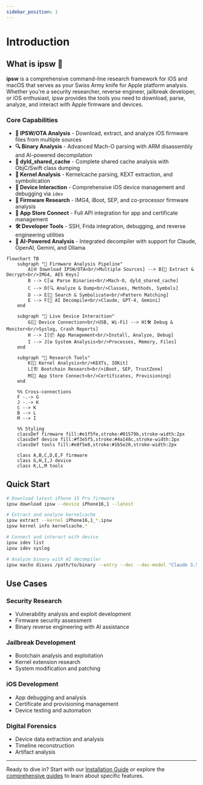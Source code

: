 ```yaml
---
sidebar_position: 1
---
```


# Introduction

## What is ipsw 🤔

**ipsw** is a comprehensive command-line research framework for iOS and macOS that serves as your Swiss Army knife for Apple platform analysis. Whether you're a security researcher, reverse engineer, jailbreak developer, or iOS enthusiast, ipsw provides the tools you need to download, parse, analyze, and interact with Apple firmware and devices.

### Core Capabilities

- **📱 IPSW/OTA Analysis** - Download, extract, and analyze iOS firmware files from multiple sources
- **🔍 Binary Analysis** - Advanced Mach-O parsing with ARM disassembly and AI-powered decompilation  
- **🧠 dyld_shared_cache** - Complete shared cache analysis with ObjC/Swift class dumping
- **🔧 Kernel Analysis** - Kernelcache parsing, KEXT extraction, and symbolication
- **📲 Device Interaction** - Comprehensive iOS device management and debugging via `idev`
- **🔐 Firmware Research** - IMG4, iBoot, SEP, and co-processor firmware analysis
- **🏪 App Store Connect** - Full API integration for app and certificate management
- **🛠️ Developer Tools** - SSH, Frida integration, debugging, and reverse engineering utilities
- **🤖 AI-Powered Analysis** - Integrated decompiler with support for Claude, OpenAI, Gemini, and Ollama

```mermaid
flowchart TB
    subgraph "📱 Firmware Analysis Pipeline"
        A[🌐 Download IPSW/OTA<br/>Multiple Sources] --> B[🔐 Extract & Decrypt<br/>IMG4, AES Keys]
        B --> C[📊 Parse Binaries<br/>Mach-O, dyld_shared_cache]
        C --> D[🔍 Analyze & Dump<br/>Classes, Methods, Symbols]
        D --> E[🎯 Search & Symbolicate<br/>Pattern Matching]
        E --> F[🤖 AI Decompile<br/>Claude, GPT-4, Gemini]
    end
    
    subgraph "📲 Live Device Interaction"
        G[🔌 Device Connection<br/>USB, Wi-Fi] --> H[🛠️ Debug & Monitor<br/>Syslog, Crash Reports]
        H --> I[📦 App Management<br/>Install, Analyze, Debug]
        I --> J[⚙️ System Analysis<br/>Processes, Memory, Files]
    end
    
    subgraph "🔧 Research Tools"
        K[🧬 Kernel Analysis<br/>KEXTs, IOKit]
        L[🏗️ Bootchain Research<br/>iBoot, SEP, TrustZone]
        M[🏪 App Store Connect<br/>Certificates, Provisioning]
    end
    
    %% Cross-connections
    F -.-> G
    J -.-> K
    C --> K
    B --> L
    M --> I
    
    %% Styling
    classDef firmware fill:#e1f5fe,stroke:#01579b,stroke-width:2px
    classDef device fill:#f3e5f5,stroke:#4a148c,stroke-width:2px
    classDef tools fill:#e8f5e8,stroke:#1b5e20,stroke-width:2px
    
    class A,B,C,D,E,F firmware
    class G,H,I,J device
    class K,L,M tools
```

## Quick Start

```bash
# Download latest iPhone 15 Pro firmware
ipsw download ipsw --device iPhone16,1 --latest

# Extract and analyze kernelcache
ipsw extract --kernel iPhone16,1_*.ipsw
ipsw kernel info kernelcache.*

# Connect and interact with device
ipsw idev list
ipsw idev syslog

# Analyze binary with AI decompiler
ipsw macho disass /path/to/binary --entry --dec --dec-model "Claude 3.5 Sonnet"
```

## Use Cases

### Security Research
- Vulnerability analysis and exploit development
- Firmware security assessment
- Binary reverse engineering with AI assistance

### Jailbreak Development  
- Bootchain analysis and exploitation
- Kernel extension research
- System modification and patching

### iOS Development
- App debugging and analysis
- Certificate and provisioning management
- Device testing and automation

### Digital Forensics
- Device data extraction and analysis
- Timeline reconstruction
- Artifact analysis

---

Ready to dive in? Start with our [Installation Guide](getting-started/installation.md) or explore the [comprehensive guides](category/guides) to learn about specific features.
